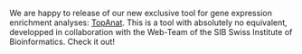 We are happy to release of our new exclusive tool for gene expression
enrichment analyses: [TopAnat](https://bgee.org/bgee15_0/?page=top_anat#/).
This is a tool with absolutely no equivalent, developped in
collaboration with the Web-Team of the SIB Swiss Institute of
Bioinformatics. Check it out!